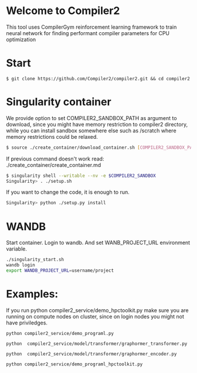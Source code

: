 # Welcome to Compiler2

This tool uses CompilerGym reinforcement learning framework to train neural network for finding performant compiler parameters for CPU optimization

# Start

```shell
$ git clone https://github.com/Compiler2/compiler2.git && cd compiler2 
```

# Singularity container

We provide option to set COMPILER2_SANDBOX_PATH as argument to download, since you might have memory restriction to compiler2 directory, while you can install sandbox somewhere else such as /scratch where memory restrictions could be relaxed.
```bash
$ source ./create_container/download_container.sh [COMPILER2_SANDBOX_PATH]
```
If previous command doesn't work read: ./create_container/create_container.md

```bash
$ singularity shell --writable --nv -e $COMPILER2_SANDBOX
Singularity> . ./setup.sh
```


If you want to change the code, it is enough to run.

```bash
Singularity> python ./setup.py install
```


# WANDB
Start container. Login to wandb. And set WANB_PROJECT_URL environment variable.
```bash
./singularity_start.sh
wandb login
export WANDB_PROJECT_URL=username/project
```



# Examples:
If you run python compiler2_service/demo_hpctoolkit.py make sure you are running on compute nodes on cluster, since on login nodes you might not have priviledges.

```
python compiler2_service/demo_programl.py

python  compiler2_service/model/transformer/graphormer_transformer.py

python  compiler2_service/model/transformer/graphormer_encoder.py

python compiler2_service/demo_programl_hpctoolkit.py

```

